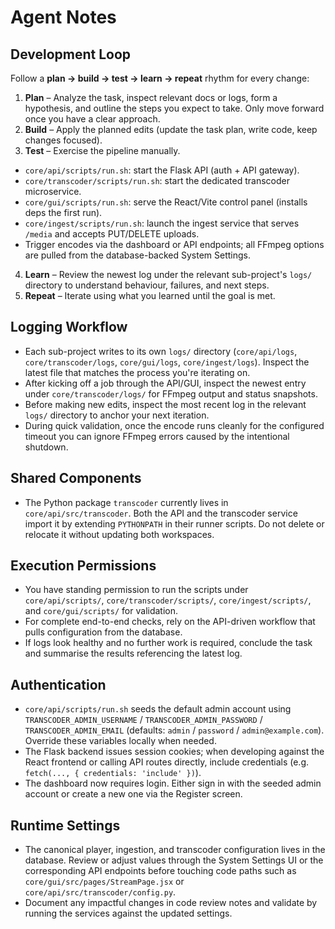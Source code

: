 # Agent Notes

## Development Loop
Follow a **plan → build → test → learn → repeat** rhythm for every change:

1. **Plan** – Analyze the task, inspect relevant docs or logs, form a hypothesis, and outline the steps you expect to take. Only move forward once you have a clear approach.
2. **Build** – Apply the planned edits (update the task plan, write code, keep changes focused).
3. **Test** – Exercise the pipeline manually.
 - `core/api/scripts/run.sh`: start the Flask API (auth + API gateway).
 - `core/transcoder/scripts/run.sh`: start the dedicated transcoder microservice.
 - `core/gui/scripts/run.sh`: serve the React/Vite control panel (installs deps the first run).
 - `core/ingest/scripts/run.sh`: launch the ingest service that serves `/media` and accepts PUT/DELETE uploads.
  - Trigger encodes via the dashboard or API endpoints; all FFmpeg options are pulled from the database-backed System Settings.
4. **Learn** – Review the newest log under the relevant sub-project's `logs/` directory to understand behaviour, failures, and next steps.
5. **Repeat** – Iterate using what you learned until the goal is met.

## Logging Workflow
- Each sub-project writes to its own `logs/` directory (`core/api/logs`, `core/transcoder/logs`, `core/gui/logs`, `core/ingest/logs`). Inspect the latest file that matches the process you're iterating on.
- After kicking off a job through the API/GUI, inspect the newest entry under `core/transcoder/logs/` for FFmpeg output and status snapshots.
- Before making new edits, inspect the most recent log in the relevant `logs/` directory to anchor your next iteration.
- During quick validation, once the encode runs cleanly for the configured timeout you can ignore FFmpeg errors caused by the intentional shutdown.

## Shared Components
- The Python package `transcoder` currently lives in `core/api/src/transcoder`. Both the API and the transcoder service import it by extending `PYTHONPATH` in their runner scripts. Do not delete or relocate it without updating both workspaces.

## Execution Permissions
- You have standing permission to run the scripts under `core/api/scripts/`, `core/transcoder/scripts/`, `core/ingest/scripts/`, and `core/gui/scripts/` for validation.
- For complete end-to-end checks, rely on the API-driven workflow that pulls configuration from the database.
- If logs look healthy and no further work is required, conclude the task and summarise the results referencing the latest log.

## Authentication
- `core/api/scripts/run.sh` seeds the default admin account using `TRANSCODER_ADMIN_USERNAME` / `TRANSCODER_ADMIN_PASSWORD` / `TRANSCODER_ADMIN_EMAIL` (defaults: `admin` / `password` / `admin@example.com`). Override these variables locally when needed.
- The Flask backend issues session cookies; when developing against the React frontend or calling API routes directly, include credentials (e.g. `fetch(..., { credentials: 'include' })`).
- The dashboard now requires login. Either sign in with the seeded admin account or create a new one via the Register screen.

## Runtime Settings
- The canonical player, ingestion, and transcoder configuration lives in the database. Review or adjust values through the System Settings UI or the corresponding API endpoints before touching code paths such as `core/gui/src/pages/StreamPage.jsx` or `core/api/src/transcoder/config.py`.
- Document any impactful changes in code review notes and validate by running the services against the updated settings.
